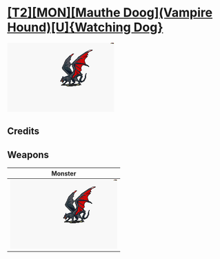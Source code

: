 # [\[T2\]\[MON\]\[Mauthe Doog\]\(Vampire Hound\)\[U\]{Watching Dog}](../%5BT2%5D%5BMON%5D%5BMauthe%20Doog%5D(Vampire%20Hound)%5BU%5D%7BWatching%20Dog%7D)

<img src="./8.%20Monster/Monster_000.png" alt="[T2][MON][Mauthe Doog](Vampire Hound)[U]{Watching Dog} standing" />

## Credits



## Weapons


|Monster |
|  :---: |
| <img alt="Monster animation" src="./8.%20Monster/Monster.gif" /> |
